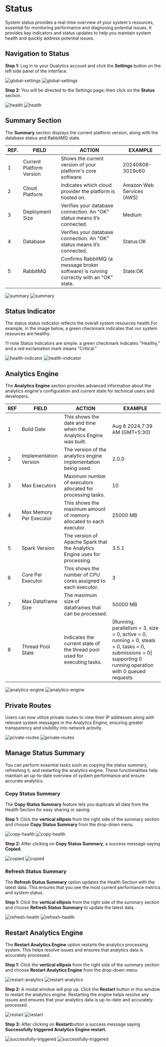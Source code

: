 # Status

System status provides a real-time overview of your system's resources, essential for monitoring performance and diagnosing potential issues. It provides key indicators and status updates to help you maintain system health and quickly address potential issues.

## Navigation to Status

**Step 1:** Log in to your Qualytics account and click the **Settings** button on the left side panel of the interface. 

![global-settings](../../assets/health/global-settings-light-1.png#only-light)
![global-settings](../../assets/health/global-settings-dark-1.png#only-dark)

**Step 2:** You will be directed to the Settings page; then click on the **Status** section.

![health](../../assets/health/health-light-2.png#only-light)
![health](../../assets/health/health-dark-2.png#only-dark)

## Summary Section

The **Summary** section displays the current platform version, along with the database status and RabbitMQ state.

| REF. | FIELD | ACTION | EXAMPLE |
|----- |-------|--------|---------|
| 1 | Current Platform Version | Shows the current version of your platform's core software.  | 20240808-3019c60 |
| 2 | Cloud Platform | Indicates which cloud provider the platform is hosted on. | Amazon Web Services (AWS) |
| 3 | Deployment Size | Verifies your database connection. An "OK" status means it’s connected. | Medium |
| 4 | Database | Verifies your database connection. An "OK" status means it’s connected. | Status:OK |
| 5 | RabbitMQ | Confirms RabbitMQ (a message broker software) is running correctly with an "OK" state. | State:OK |

![summary](../../assets/health/summary-light-3.png#only-light)
![summary](../../assets/health/summary-dark-3.png#only-dark)

## Status Indicator

The status status indicator reflects the overall system resources health.For example, in the image below, a green checkmark indicates that our system resources are healthy.

!!! note
    Status indicators are simple: a green checkmark indicates "Healthy," and a red exclamation mark means "Critical."

![health-indicator](../../assets/health/health-indicator-light-4.png#only-light)
![health-indicator](../../assets/health/health-indicator-dark-4.png#only-dark)

## Analytics Engine

The **Analytics Engine** section provides advanced information about the analytics engine's configuration and current state for technical users and developers.

| REF | FIELD | ACTION | EXAMPLE |
|-----|-------|--------|---------|
| 1 | Build Date | This shows the date and time when the Analytics Engine was built. | Aug 8 2024,7:39 AM (GMT+5:30) |
| 2 | Implementation Version | The version of the analytics engine implementation being used.  | 2.0.0 |
| 3 | Max Executors | Maximum number of executors allocated for processing tasks. | 10 |
| 4 | Max Memory Per Executor | This shows the maximum amount of memory allocated to each executor. | 25000 MB |
| 5 | Spark Version | The version of Apache Spark that the Analytics Engine uses for processing. | 3.5.1 |
| 6 | Core Per Executor | This shows the number of CPU cores assigned to each executor. | 3 |
| 7 | Max Dataframe Size | The maximum size of dataframes that can be processed.  | 50000 MB |
| 8 | Thread Pool State | Indicates the current state of the thread pool used for executing tasks.  | \[Running, parallelism \= 3, size \= 0, active \= 0, running \= 0, steals \= 0, tasks \= 0, submissions \= 0\] supporting 0 running operation with 0 queued requests |

![analytics-engine](../../assets/health/analytics-engine-light-5.png#only-light)
![analytics-engine](../../assets/health/analytics-engine-dark-5.png#only-dark)

## Private Routes

Users can now utilize private routes to view their IP addresses along with relevant system messages in the Analytics Engine, ensuring greater transparency and visibility into network activity.

![private-routes](../../assets/health/private-light.png#only-light)
![private-routes](../../assets/health/private-dark.png#only-dark)

## Manage Status Summary

You can perform essential tasks such as copying the status summary, refreshing it, and restarting the analytics engine. These functionalities help maintain an up-to-date overview of system performance and ensure accurate analytics.

### Copy Status Summary

The **Copy Status Summary** feature lets you duplicate all data from the Health Section for easy sharing or saving.

**Step 1:** Click the **vertical ellipsis** from the right side of the summary section and choose **Copy Status Summary** from the drop-down menu.

![copy-health](../../assets/health/copy-health-light-6.png#only-light)
![copy-health](../../assets/health/copy-health-dark-6.png#only-dark)

**Step 2:** After clicking on **Copy Status Summary**,  a success message saying **Copied.**

![copied](../../assets/health/copied-light-7.png#only-light)
![copied](../../assets/health/copied-dark-7.png#only-dark)

### Refresh Status Summary

The **Refresh Status Summary** option updates the Health Section with the latest data. This ensures that you see the most current performance metrics and system status.

**Step 1:** Click the **vertical ellipsis** from the right side of the summary section and choose **Refresh Status Summary** to update the latest data.  

![refresh-health](../../assets/health/refresh-health-light-8.png#only-light)
![refresh-health](../../assets/health/refresh-health-dark-8.png#only-dark)

## Restart Analytics Engine

The **Restart Analytics Engine** option restarts the analytics processing system. This helps resolve issues and ensures that analytics data is accurately processed.

**Step 1:** Click the **vertical ellipsis** from the right side of the summary section and choose **Restart Analytics Engine** from the drop-down menu. 

![restart-analytics](../../assets/health/restart-analytics-light-9.png#only-light)
![restart-analytics](../../assets/health/restart-analytics-dark-9.png#only-dark)

**Step 2:** A modal window will pop up. Click the **Restart** button in this window to restart the analytics engine. Restarting the engine helps resolve any issues and ensures that your analytics data is up-to-date and accurately processed.

![restart](../../assets/health/restart-light-10.png#only-light)
![restart](../../assets/health/restart-dark-10.png#only-dark)

**Step 3:** After clicking on **Restart**button a success message saying **Successfully triggered Analytics Engine restart.**

![successfully-triggered](../../assets/health/successfully-triggered-light-11.png#only-light)
![successfully-triggered](../../assets/health/successfully-triggered-dark-11.png#only-dark)

